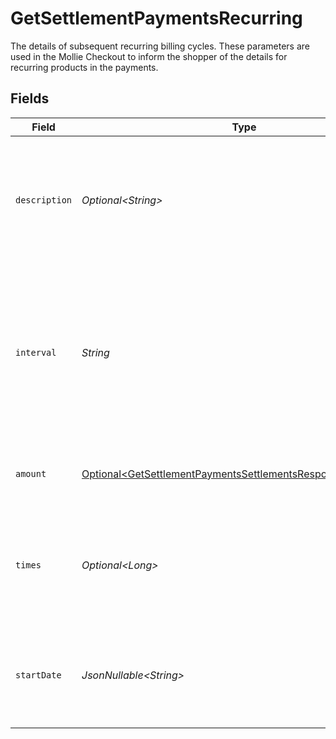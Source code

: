 # GetSettlementPaymentsRecurring

The details of subsequent recurring billing cycles. These parameters are used in the Mollie Checkout to inform the shopper of the details for recurring products in the payments.


## Fields

| Field                                                                                                                                         | Type                                                                                                                                          | Required                                                                                                                                      | Description                                                                                                                                   | Example                                                                                                                                       |
| --------------------------------------------------------------------------------------------------------------------------------------------- | --------------------------------------------------------------------------------------------------------------------------------------------- | --------------------------------------------------------------------------------------------------------------------------------------------- | --------------------------------------------------------------------------------------------------------------------------------------------- | --------------------------------------------------------------------------------------------------------------------------------------------- |
| `description`                                                                                                                                 | *Optional\<String>*                                                                                                                           | :heavy_minus_sign:                                                                                                                            | A description of the recurring item. If not present, the main description of the item will be used.                                           | Gym subscription                                                                                                                              |
| `interval`                                                                                                                                    | *String*                                                                                                                                      | :heavy_check_mark:                                                                                                                            | Cadence unit of the recurring item. For example: `12 months`, `52 weeks` or `365 days`.<br/><br/>Possible values: `... months` `... weeks` `... days` | 12 months                                                                                                                                     |
| `amount`                                                                                                                                      | [Optional\<GetSettlementPaymentsSettlementsResponse200Amount>](../../models/operations/GetSettlementPaymentsSettlementsResponse200Amount.md)  | :heavy_minus_sign:                                                                                                                            | Total amount and currency of the recurring item.                                                                                              |                                                                                                                                               |
| `times`                                                                                                                                       | *Optional\<Long>*                                                                                                                             | :heavy_minus_sign:                                                                                                                            | Total number of charges for the subscription to complete. Leave empty for ongoing subscription.                                               | 1                                                                                                                                             |
| `startDate`                                                                                                                                   | *JsonNullable\<String>*                                                                                                                       | :heavy_minus_sign:                                                                                                                            | The start date of the subscription if it does not start right away (format `YYYY-MM-DD`)                                                      | 2024-12-12                                                                                                                                    |